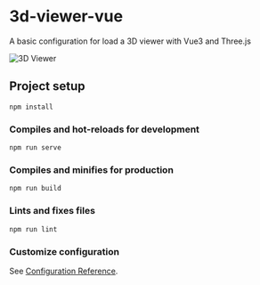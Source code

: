 # 3d-viewer-vue

A basic configuration for load a 3D viewer with Vue3 and Three.js

![3D Viewer](https://github.com/ncdev2015/3DViewerThreejs-Vue3/blob/master/src/assets/demo.png)

## Project setup

```
npm install
```

### Compiles and hot-reloads for development

```
npm run serve
```

### Compiles and minifies for production

```
npm run build
```

### Lints and fixes files

```
npm run lint
```

### Customize configuration

See [Configuration Reference](https://cli.vuejs.org/config/).
